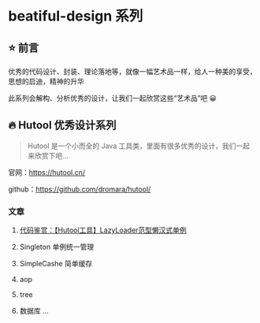 # beatiful-design 系列

## :star: 前言

优秀的代码设计、封装、理论落地等，就像一幅艺术品一样，给人一种美的享受，思想的启迪，精神的升华

此系列会解构、分析优秀的设计，让我们一起欣赏这些“艺术品”吧 :grinning:

## :fire: Hutool 优秀设计系列

>Hutool 是一个小而全的 Java 工具类，里面有很多优秀的设计，我们一起来欣赏下吧...

官网：https://hutool.cn/

github：https://github.com/dromara/hutool/

### 文章

1. [代码鉴赏：【Hutool工具】LazyLoader范型懒汉式单例](https://github.com/RiveLock/beatiful-design/blob/main/docs/hutool/%E4%BB%A3%E7%A0%81%E9%89%B4%E8%B5%8F%EF%BC%9A%E3%80%90Hutool%E5%B7%A5%E5%85%B7%E3%80%91LazyLoader%E8%8C%83%E5%9E%8B%E6%87%92%E6%B1%89%E5%BC%8F%E5%8D%95%E4%BE%8B.md)

2. Singleton 单例统一管理

3. SimpleCashe 简单缓存

4. aop

5. tree

6. 数据库
... 

